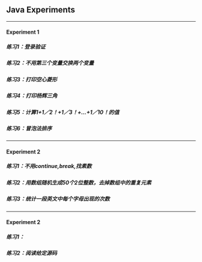 ## Java Experiments
--------------------------------

#### Experiment 1
##### 练习1：登录验证
##### 练习2：不用第三个变量交换两个变量
##### 练习3：打印空心菱形
##### 练习4：打印杨辉三角
##### 练习5：计算1+1／2！+1／3！+…+1／10！的值
##### 练习6：冒泡法排序

------------------------------

#### Experiment 2
##### 练习1：不用continue,break,找素数
##### 练习2：用数组随机生成50个2位整数，去掉数组中的重复元素
##### 练习3：统计一段英文中每个字母出现的次数

------------------------------

#### Experiment 2
##### 练习1：
##### 练习2：阅读给定源码

